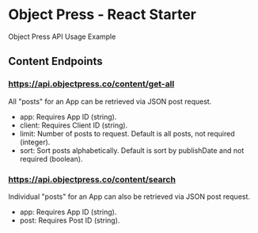 # Object Press - React Starter

Object Press API Usage Example

## Content Endpoints

### https://api.objectpress.co/content/get-all

All "posts" for an App can be retrieved via JSON post request.

- app: Requires App ID (string).
- client: Requires Client ID (string).
- limit: Number of posts to request. Default is all posts, not required (integer).
- sort: Sort posts alphabetically. Default is sort by publishDate and not required (boolean).

### https://api.objectpress.co/content/search

Individual "posts" for an App can also be retrieved via JSON post request.

- app: Requires App ID (string).
- post: Requires Post ID (string).
